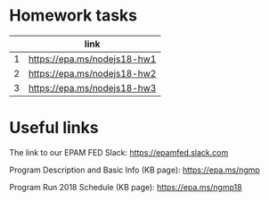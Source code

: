 # Homework tasks
|     | link |
|-----|------|
|   1 |  https://epa.ms/nodejs18-hw1  |
|   2 |  https://epa.ms/nodejs18-hw2  |
|   3 |  https://epa.ms/nodejs18-hw3  |

# Useful links
The link to our EPAM FED Slack: https://epamfed.slack.com 

Program Description and Basic Info (KB page): https://epa.ms/ngmp 

Program Run 2018 Schedule (KB page): https://epa.ms/ngmp18 
